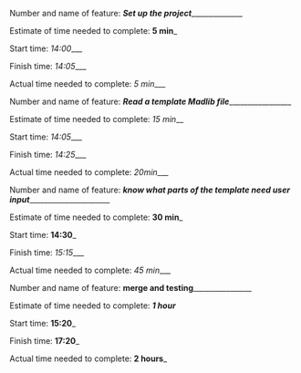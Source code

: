 Number and name of feature: _________Set up the project_______________________

Estimate of time needed to complete: __5 min___

Start time: _14:00____

Finish time: _14:05____

Actual time needed to complete: _5 min____


Number and name of feature: _______Read a template Madlib file________________________

Estimate of time needed to complete: _15 min___

Start time: _14:05____

Finish time: _14:25____

Actual time needed to complete: _20min____


Number and name of feature: _____know what parts of the template need user input___________________________

Estimate of time needed to complete: __30 min___

Start time: __14:30___

Finish time: _15:15____

Actual time needed to complete: _45 min____


Number and name of feature: ________merge and testing________________________

Estimate of time needed to complete: ___1 hour___

Start time: __15:20___

Finish time: __17:20___

Actual time needed to complete: __2 hours___